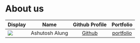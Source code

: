 # About us

Display |      Name      |                 Github Profile                  | Portfolio 
--------|:--------------:|:-----------------------------------------------:|:---------:
![](https://via.placeholder.com/100.png?text=Photo) | Ashutosh Alung |   [Github](https://github.com/ashutoshalung/)   | [portfolio](docs/team/ashutoshalung.md)

